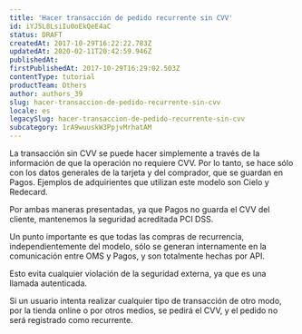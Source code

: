 ```yaml
---
title: 'Hacer transacción de pedido recurrente sin CVV'
id: iYJ5L8LsiIu0oEkQeE4aC
status: DRAFT
createdAt: 2017-10-29T16:22:22.783Z
updatedAt: 2020-02-11T20:42:59.946Z
publishedAt: 
firstPublishedAt: 2017-10-29T16:29:02.503Z
contentType: tutorial
productTeam: Others
author: authors_39
slug: hacer-transaccion-de-pedido-recurrente-sin-cvv
locale: es
legacySlug: hacer-transaccion-de-pedido-recurrente-sin-cvv
subcategory: 1rA9wuuskW3PpjvMrhatAM
---
```


La transacción sin CVV se puede hacer simplemente a través de la información de que la operación no requiere CVV. Por lo tanto, se hace sólo con los datos generales de la tarjeta y del comprador, que se guardan en Pagos. Ejemplos de adquirientes que utilizan este modelo son Cielo y Redecard.

Por ambas maneras presentadas, ya que Pagos no guarda el CVV del cliente, mantenemos la seguridad acreditada PCI DSS.

Un punto importante es que todas las compras de recurrencia, independientemente del modelo, sólo se generan internamente en la comunicación entre OMS y Pagos, y son totalmente hechas por API.

Esto evita cualquier violación de la seguridad externa, ya que es una llamada autenticada. 

Si un usuario intenta realizar cualquier tipo de transacción de otro modo, por la tienda online o por otros medios, se pedirá el CVV, y el pedido no será registrado como recurrente.
